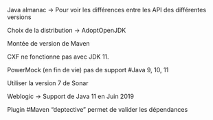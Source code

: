 Java almanac → Pour voir les différences entre les API des différentes versions  
  
Choix de la distribution → AdoptOpenJDK  
  
Montée de version de Maven  
  
CXF ne fonctionne pas avec JDK 11.  
  
PowerMock (en fin de vie) pas de support #Java 9, 10, 11  
  
Utiliser la version 7 de Sonar  
  
Weblogic → Support de Java 11 en Juin 2019  
  
Plugin #Maven “deptective” permet de valider les dépendances
